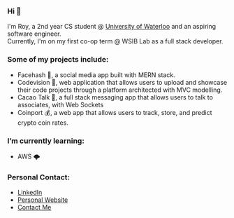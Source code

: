 ### Hi 👋

I'm Roy, a 2nd year CS student @ [University of Waterloo](https://uwaterloo.ca/about/) and an aspiring software engineer. <br>
Currently, I'm on my first co-op term @ WSIB Lab as a full stack developer.

### Some of my projects include:
- Facehash 💬, a social media app built with MERN stack.
- Codevision 👾, web application that allows users to upload and showcase their code projects through a platform architected with MVC modelling.
- Cacao Talk 🍬, a full stack messaging app that allows users to talk to associates, with Web Sockets
- Coinport 💰, a web app that allows users to track, store, and predict crypto coin rates.

### I’m currently learning:
- AWS 🌩️

### Personal Contact: 
- [LinkedIn](https://www.linkedin.com/in/roychon)
- [Personal Website](https://roychon.github.io)
- [Contact Me](mailto:rchon@uwaterloo.ca)

